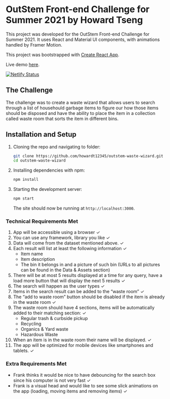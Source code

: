 # OutStem Front-end Challenge for Summer 2021 by Howard Tseng

This project was developed for the OutStem Front-end Challenge for Summer 2021. It uses React and Material UI components, with animations handled by Framer Motion. 

This project was bootstrapped with [Create React App](https://github.com/facebook/create-react-app).

Live demo [here](https://outstem-2021.howardt12345.com/).

[![Netlify Status](https://api.netlify.com/api/v1/badges/78417b33-5e58-43de-9796-6d4fc8943b17/deploy-status)](https://app.netlify.com/sites/outstem-waste-wizard/deploys)

## The Challenge

The challenge was to create a waste wizard that allows users to search through a list of househould garbage items to figure our how those items should be disposed and have the ability to place the item in a collection called waste room that sorts the item in different bins.

## Installation and Setup

1. Cloning the repo and navigating to folder:

   ```sh
   git clone https://github.com/howardt12345/outstem-waste-wizard.git
   cd outstem-waste-wizard
   ```

2. Installing dependencies with npm:

   ```sh
   npm install
   ```

3. Starting the development server:

   ```sh
   npm start
   ```

   The site should now be running at `http://localhost:3000`.

### Technical Requirements Met

1. App will be accessible using a browser ✓
2. You can use any framework, library you like ✓
3. Data will come from the dataset mentioned above. ✓
4. Each result will list at least the following information ✓
     - Item name 
     - Item description
     - The bin it belongs in and a picture of such bin (URLs to all pictures can be found in the Data & Assets section)
5. There will be at most 5 results displayed at a time for any query, have a load more button that will display the next 5 results ✓
6. The search will happen as the user types ✓
7. Items in the search result can be added to the “waste room” ✓
8. The “add to waste room” button should be disabled if the item is already in the waste room ✓
9. The waste room should have 4 sections, items will be automatically added to their matching section: ✓
     - Regular trash & curbside pickup
     - Recycling
     - Organics & Yard waste
     - Hazardous Waste
10. When an item is in the waste room their name will be displayed. ✓
11. The app will be optimized for mobile devices like smartphones and tablets. ✓

### Extra Requirements Met

-	Frank thinks it would be nice to have debouncing for the search box since his computer is not very fast ✓
-	Frank is a visual head and would like to see some slick animations on the app (loading, moving items and removing items) ✓